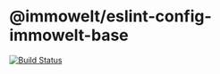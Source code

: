 # @immowelt/eslint-config-immowelt-base

[![Build Status](https://travis-ci.org/ImmoweltGroup/eslint-config-immowelt-base.svg?branch=master)](https://travis-ci.org/ImmoweltGroup/eslint-config-immowelt-base)
